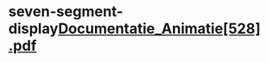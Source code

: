 # seven-segment-display[Documentatie_Animatie[528].pdf](https://github.com/skycloud-01/seven-segment-display/files/10977173/Documentatie_Animatie.528.pdf)
